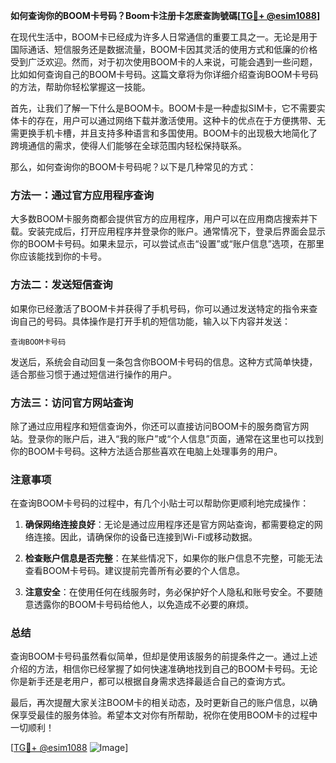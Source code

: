 **如何查询你的BOOM卡号码？Boom卡注册卡怎麽查詢號碼[[TG💪+ @esim1088](https://t.me/s/esim1088)]**

在现代生活中，BOOM卡已经成为许多人日常通信的重要工具之一。无论是用于国际通话、短信服务还是数据流量，BOOM卡因其灵活的使用方式和低廉的价格受到广泛欢迎。然而，对于初次使用BOOM卡的人来说，可能会遇到一些问题，比如如何查询自己的BOOM卡号码。这篇文章将为你详细介绍查询BOOM卡号码的方法，帮助你轻松掌握这一技能。

首先，让我们了解一下什么是BOOM卡。BOOM卡是一种虚拟SIM卡，它不需要实体卡的存在，用户可以通过网络下载并激活使用。这种卡的优点在于方便携带、无需更换手机卡槽，并且支持多种语言和多国使用。BOOM卡的出现极大地简化了跨境通信的需求，使得人们能够在全球范围内轻松保持联系。

那么，如何查询你的BOOM卡号码呢？以下是几种常见的方式：

### 方法一：通过官方应用程序查询

大多数BOOM卡服务商都会提供官方的应用程序，用户可以在应用商店搜索并下载。安装完成后，打开应用程序并登录你的账户。通常情况下，登录后界面会显示你的BOOM卡号码。如果未显示，可以尝试点击“设置”或“账户信息”选项，在那里你应该能找到你的卡号。

### 方法二：发送短信查询

如果你已经激活了BOOM卡并获得了手机号码，你可以通过发送特定的指令来查询自己的号码。具体操作是打开手机的短信功能，输入以下内容并发送：

```
查询BOOM卡号码
```

发送后，系统会自动回复一条包含你BOOM卡号码的信息。这种方式简单快捷，适合那些习惯于通过短信进行操作的用户。

### 方法三：访问官方网站查询

除了通过应用程序和短信查询外，你还可以直接访问BOOM卡的服务商官方网站。登录你的账户后，进入“我的账户”或“个人信息”页面，通常在这里也可以找到你的BOOM卡号码。这种方法适合那些喜欢在电脑上处理事务的用户。

### 注意事项

在查询BOOM卡号码的过程中，有几个小贴士可以帮助你更顺利地完成操作：

1. **确保网络连接良好**：无论是通过应用程序还是官方网站查询，都需要稳定的网络连接。因此，请确保你的设备已连接到Wi-Fi或移动数据。
   
2. **检查账户信息是否完整**：在某些情况下，如果你的账户信息不完整，可能无法查看BOOM卡号码。建议提前完善所有必要的个人信息。

3. **注意安全**：在使用任何在线服务时，务必保护好个人隐私和账号安全。不要随意透露你的BOOM卡号码给他人，以免造成不必要的麻烦。

### 总结

查询BOOM卡号码虽然看似简单，但却是使用该服务的前提条件之一。通过上述介绍的方法，相信你已经掌握了如何快速准确地找到自己的BOOM卡号码。无论你是新手还是老用户，都可以根据自身需求选择最适合自己的查询方式。

最后，再次提醒大家关注BOOM卡的相关动态，及时更新自己的账户信息，以确保享受最佳的服务体验。希望本文对你有所帮助，祝你在使用BOOM卡的过程中一切顺利！

[[TG💪+ @esim1088](https://t.me/s/esim1088) ![Image](https://i.postimg.cc/4NQfJmqS/Snipaste-2025-05-13-00-14-12.png)]